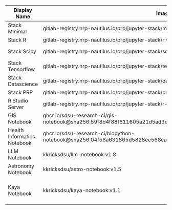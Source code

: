 | Display Name                  | Image URL                                                                                             | Env File(s) |
| ----------------------------- | ----------------------------------------------------------------------------------------------------- | --------- |
| Stack Minimal                 | gitlab-registry.nrp-nautilus.io/prp/jupyter-stack/minimal:v1.3                                        | [minimal_v1_3-base.yaml](./minimal_v1_3-base.yaml) |
| Stack R                       | gitlab-registry.nrp-nautilus.io/prp/jupyter-stack/r:v1.3                                              | [r_v1_3-base.yaml](./r_v1_3-base.yaml) |
| Stack Scipy                   | gitlab-registry.nrp-nautilus.io/prp/jupyter-stack/scipy:v1.3                                          | [scipy_v1_3-base.yaml](./scipy_v1_3-base.yaml) |
| Stack Tensorflow              | gitlab-registry.nrp-nautilus.io/prp/jupyter-stack/tensorflow:v1.3                                     | [tensorflow_v1_3-base.yaml](./tensorflow_v1_3-base.yaml) |
| Stack Datascience             | gitlab-registry.nrp-nautilus.io/prp/jupyter-stack/datascience:v1.3                                    | [datascience_v1_3-base.yaml](./datascience_v1_3-base.yaml) |
| Stack PRP                     | gitlab-registry.nrp-nautilus.io/prp/jupyter-stack/prp:v1.3                                            | [prp_v1_3-base.yaml](./prp_v1_3-base.yaml) |
| R Studio Server               | gitlab-registry.nrp-nautilus.io/prp/jupyter-stack/r-studio:v1.3                                       | [r-studio_v1_3-base.yaml](./r-studio_v1_3-base.yaml) |
| GIS Notebook                  | ghcr.io/sdsu-research-ci/gis-notebook@sha256:59f8b4f88f611605a21d5ad3e0e554e57d108e1e3854d4c379ac960a94614f90 | [gis_research-base.yaml](./gis_research-base.yaml) |
| Health Informatics Notebook   | ghcr.io/sdsu-research-ci/biopython-notebook@sha256:04f58a631865d5828ee568ca438eb65d2276380b1bd171bbdb8d90b3d9c250da | [biopython_research-base.yaml](./biopython_research-base.yaml) |
| LLM Notebook                  | kkricksdsu/llm-notebook:v1.8                                                                        | [llm_v1_8-base.yaml](./llm_v1_8-base.yaml); [llm_v1_8-llm.yaml](./llm_v1_8-llm.yaml) |
| Astronomy Notebook            | kkricksdsu/astro-notebook:v1.5                                                                      | [astro_v1_5-base.yaml](./astro_v1_5-base.yaml) |
| Kaya Notebook                 | kkricksdsu/kaya-notebook:v1.1                                                                       | [kaya_v1_1-base.yaml](./kaya_v1_1-base.yaml); [kaya_v1_1-torch_amr.yaml](./kaya_v1_1-torch_amr.yaml) |
